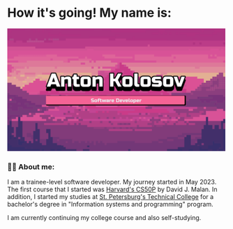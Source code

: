 # How it's going! My name is:

<p align="left">
 <img width="500" src="assets/banner.png" alt="banner"/>
</p>

### :man_technologist: About me:

I am a trainee-level software developer. My journey started in May 2023. The first course that I started was [Harvard's CS50P](https://cs50.harvard.edu/python/2022/) by David J. Malan.
In addition, I started my studies at [St. Petersburg's Technical College](https://sptcol.ru/) for a bachelor's degree in "Information systems and programming" program.

I am currently continuing my college course and also self-studying.


